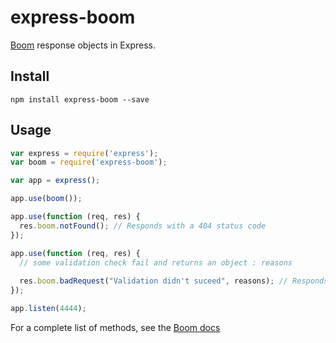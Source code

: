 # express-boom

[Boom](https://www.npmjs.org/package/boom) response objects in Express.

## Install

```
npm install express-boom --save
```

## Usage

```js
var express = require('express');
var boom = require('express-boom');

var app = express();

app.use(boom());

app.use(function (req, res) {
  res.boom.notFound(); // Responds with a 404 status code
});

app.use(function (req, res) {
  // some validation check fail and returns an object : reasons
  
  res.boom.badRequest("Validation didn't suceed", reasons); // Responds Boom message + reasons object
});

app.listen(4444);
```

For a complete list of methods, see the [Boom docs](https://github.com/hapijs/boom#overview)
